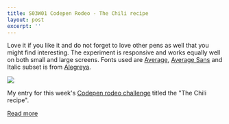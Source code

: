 ```yaml
---
title: S03W01 Codepen Rodeo - The Chili recipe
layout: post
excerpt: ''
---
```


Love it if you like it and do not forget to love other pens as well that you might find interesting. The experiment is responsive and works equally well on both small and large screens. Fonts used are [Average](http://www.google.com/fonts/specimen/Average), [Average Sans](http://www.google.com/fonts/specimen/Average+Sans) and Italic subset is from [Alegreya](http://www.google.com/fonts/specimen/Alegreya).

![](https://res.cloudinary.com/dw9fem4ki/image/upload/v1394273533/codepen-rodeo-s03w01_bogrzy.png)

My entry for this week's [Codepen rodeo challenge](http://blog.codepen.io/rodeo/season-three/) titled the "The Chili recipe".

[Read more](http://codepen.io/pankajparashar/full/plcLh)
